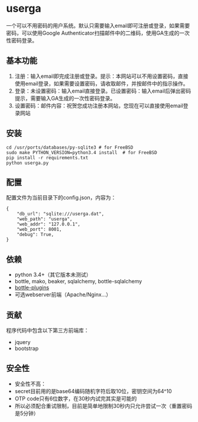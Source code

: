 # userga

一个可以不用密码的用户系统。默认只需要输入email即可注册或登录，如果需要密码，可以使用Google Authenticator扫描邮件中的二维码，使用GA生成的一次性密码登录。

## 基本功能

1. 注册：输入email即完成注册或登录。提示：本网站可以不用设置密码，直接使用email登录，如果需要设置密码，请收取邮件，并按邮件中的指示操作。
1. 登录：未设置密码：输入email直接登录。已设置密码：输入email后弹出密码提示，需要输入GA生成的一次性密码登录。
1. 设置密码：邮件内容：祝贺您成功注册本网站，您现在可以直接使用email登录网站

## 安装

    cd /usr/ports/databases/py-sqlite3 # for FreeBSD
    sudo make PYTHON_VERSION=python3.4 install  # for FreeBSD
    pip install -r requirements.txt
    python userga.py

## 配置

配置文件为当前目录下的config.json，内容为：

    {
        "db_url": "sqlite:///userga.dat",
        "web_path": "userga",
        "web_addr": "127.0.0.1",
        "web_port": 8001,
        "debug": True,
    }


## 依赖

* python 3.4+（其它版本未测试）
* bottle, mako, beaker, sqlalchemy, bottle-sqlalchemy
* [bottle-plugins](https://github.com/raptorz/bottle-plugins)
* 可选webserver前端（Apache/Nginx...）

## 贡献

程序代码中包含以下第三方前端库：

* jquery
* bootstrap

## 安全性

* 安全性不高：
* secret目前用的是base64编码随机字符后取10位，密钥空间为64^10
* OTP code只有6位数字，在30秒内试完其实是可能的
* 所以必须配合重试限制，目前是简单地限制30秒内只允许尝试一次（重置密码是5分钟）

